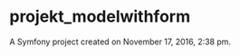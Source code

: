 projekt_modelwithform
=====================

A Symfony project created on November 17, 2016, 2:38 pm.
